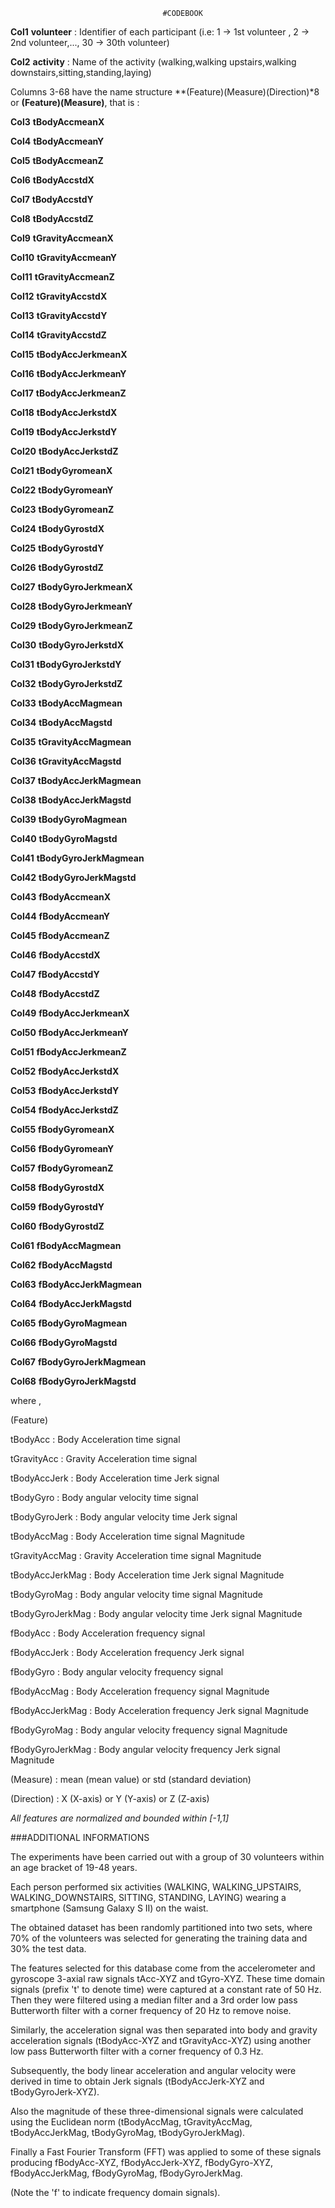                                       #CODEBOOK
                                                                                                        

**Col1** **volunteer**           :   Identifier of each participant  (i.e: 1 -> 1st volunteer , 2 -> 2nd volunteer,..., 30 -> 30th volunteer)

**Col2** **activity**            :   Name of the activity (walking,walking upstairs,walking downstairs,sitting,standing,laying)


Columns 3-68 have the name structure **(Feature)(Measure)(Direction)*8 or **(Feature)(Measure)**, that is :

**Col3** **tBodyAccmeanX**       

**Col4** **tBodyAccmeanY**  

**Col5** **tBodyAccmeanZ**  

**Col6** **tBodyAccstdX** 

**Col7** **tBodyAccstdY** 


**Col8** **tBodyAccstdZ**

**Col9** **tGravityAccmeanX**

**Col10** **tGravityAccmeanY**

**Col11** **tGravityAccmeanZ**

**Col12** **tGravityAccstdX**

**Col13** **tGravityAccstdY**

**Col14** **tGravityAccstdZ**

**Col15** **tBodyAccJerkmeanX**

**Col16** **tBodyAccJerkmeanY**

**Col17** **tBodyAccJerkmeanZ**

**Col18** **tBodyAccJerkstdX**

**Col19** **tBodyAccJerkstdY**

**Col20** **tBodyAccJerkstdZ**

**Col21** **tBodyGyromeanX**

**Col22** **tBodyGyromeanY**

**Col23** **tBodyGyromeanZ**

**Col24** **tBodyGyrostdX**

**Col25** **tBodyGyrostdY**

**Col26** **tBodyGyrostdZ**

**Col27** **tBodyGyroJerkmeanX**

**Col28** **tBodyGyroJerkmeanY**

**Col29** **tBodyGyroJerkmeanZ**

**Col30** **tBodyGyroJerkstdX**

**Col31** **tBodyGyroJerkstdY**

**Col32** **tBodyGyroJerkstdZ**

**Col33** **tBodyAccMagmean**

**Col34** **tBodyAccMagstd**

**Col35** **tGravityAccMagmean**

**Col36** **tGravityAccMagstd**

**Col37** **tBodyAccJerkMagmean**

**Col38** **tBodyAccJerkMagstd**

**Col39** **tBodyGyroMagmean**

**Col40** **tBodyGyroMagstd**

**Col41** **tBodyGyroJerkMagmean**

**Col42** **tBodyGyroJerkMagstd**

**Col43** **fBodyAccmeanX**

**Col44** **fBodyAccmeanY**

**Col45** **fBodyAccmeanZ**

**Col46** **fBodyAccstdX**

**Col47** **fBodyAccstdY**

**Col48** **fBodyAccstdZ**

**Col49** **fBodyAccJerkmeanX**

**Col50** **fBodyAccJerkmeanY**

**Col51** **fBodyAccJerkmeanZ**

**Col52** **fBodyAccJerkstdX**

**Col53** **fBodyAccJerkstdY**

**Col54** **fBodyAccJerkstdZ**

**Col55** **fBodyGyromeanX**

**Col56** **fBodyGyromeanY**

**Col57** **fBodyGyromeanZ**

**Col58** **fBodyGyrostdX**

**Col59** **fBodyGyrostdY**

**Col60** **fBodyGyrostdZ**

**Col61** **fBodyAccMagmean**

**Col62** **fBodyAccMagstd**

**Col63** **fBodyAccJerkMagmean**

**Col64** **fBodyAccJerkMagstd**

**Col65** **fBodyGyroMagmean**

**Col66** **fBodyGyroMagstd**

**Col67** **fBodyGyroJerkMagmean**

**Col68** **fBodyGyroJerkMagstd**

 where ,


(Feature) 


tBodyAcc                  : Body Acceleration time signal

tGravityAcc               : Gravity Acceleration time signal

tBodyAccJerk              : Body Acceleration time Jerk signal

tBodyGyro                 : Body angular velocity time signal

tBodyGyroJerk             : Body angular velocity time Jerk signal

tBodyAccMag               : Body Acceleration time signal Magnitude

tGravityAccMag            : Gravity Acceleration time signal Magnitude

tBodyAccJerkMag           : Body Acceleration time Jerk signal Magnitude 

tBodyGyroMag              : Body angular velocity time signal Magnitude

tBodyGyroJerkMag          : Body angular velocity time Jerk signal Magnitude

fBodyAcc                  : Body Acceleration frequency signal

fBodyAccJerk              : Body Acceleration frequency Jerk signal

fBodyGyro                 : Body angular velocity frequency signal

fBodyAccMag               : Body Acceleration frequency signal Magnitude

fBodyAccJerkMag           : Body Acceleration frequency Jerk signal Magnitude

fBodyGyroMag              : Body angular velocity frequency signal Magnitude

fBodyGyroJerkMag          : Body angular velocity frequency Jerk signal Magnitude



(Measure)   :   mean (mean value) or std (standard deviation) 


(Direction) :   X (X-axis) or Y (Y-axis) or Z (Z-axis)



*All features are normalized and bounded within [-1,1]*


###ADDITIONAL INFORMATIONS

The experiments have been carried out with a group of 30 volunteers within an age bracket of 19-48 years. 

Each person performed six activities (WALKING, WALKING_UPSTAIRS, WALKING_DOWNSTAIRS, SITTING, STANDING, LAYING) wearing a smartphone (Samsung Galaxy S II) on the waist.  

The obtained dataset has been randomly partitioned into two sets, where 70% of the volunteers was selected for generating the training data and 30% the test data. 

The features selected for this database come from the accelerometer and gyroscope 3-axial raw signals tAcc-XYZ and tGyro-XYZ. These time domain signals (prefix 't' to denote time)
were captured at a constant rate of 50 Hz. Then they were filtered using a median filter and a 3rd order low pass Butterworth filter with a corner frequency of 20 Hz to remove noise. 

Similarly, the acceleration signal was then separated into body and gravity acceleration signals (tBodyAcc-XYZ and tGravityAcc-XYZ) using another low pass Butterworth filter with a corner frequency of 0.3 Hz. 

Subsequently, the body linear acceleration and angular velocity were derived in time to obtain Jerk signals (tBodyAccJerk-XYZ and tBodyGyroJerk-XYZ). 

Also the magnitude of these three-dimensional signals were calculated using the Euclidean norm (tBodyAccMag, tGravityAccMag, tBodyAccJerkMag, tBodyGyroMag, tBodyGyroJerkMag). 

Finally a Fast Fourier Transform (FFT) was applied to some of these signals producing fBodyAcc-XYZ, fBodyAccJerk-XYZ, fBodyGyro-XYZ, fBodyAccJerkMag, fBodyGyroMag, fBodyGyroJerkMag. 

(Note the 'f' to indicate frequency domain signals). 

